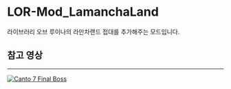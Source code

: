 # LOR-Mod_LamanchaLand
라이브러리 오브 루이나의 라만차랜드 접대를 추가해주는 모드입니다.

## 참고 영상
---
[![Canto 7 Final Boss](http://img.youtube.com/vi/iQmYCJwkTf8/0.jpg)](https://youtu.be/QYNwbZHmh8g?t=0s) 
